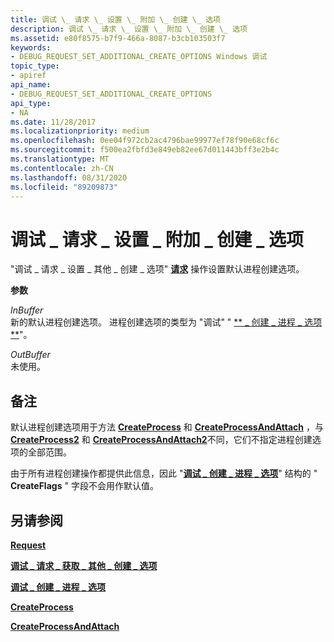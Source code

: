```yaml
---
title: 调试 \_ 请求 \_ 设置 \_ 附加 \_ 创建 \_ 选项
description: 调试 \_ 请求 \_ 设置 \_ 附加 \_ 创建 \_ 选项
ms.assetid: e80f8575-b7f9-466a-8087-b3cb103503f7
keywords:
- DEBUG_REQUEST_SET_ADDITIONAL_CREATE_OPTIONS Windows 调试
topic_type:
- apiref
api_name:
- DEBUG_REQUEST_SET_ADDITIONAL_CREATE_OPTIONS
api_type:
- NA
ms.date: 11/28/2017
ms.localizationpriority: medium
ms.openlocfilehash: 0ee04f972cb2ac4796bae99977ef78f90e68cf6c
ms.sourcegitcommit: f500ea2fbfd3e849eb82ee67d011443bff3e2b4c
ms.translationtype: MT
ms.contentlocale: zh-CN
ms.lasthandoff: 08/31/2020
ms.locfileid: "89209873"
---
```

# <a name="debug_request_set_additional_create_options"></a>调试 \_ 请求 \_ 设置 \_ 附加 \_ 创建 \_ 选项


"调试 \_ 请求 \_ 设置 \_ 其他 \_ 创建 \_ 选项" [**请求**](request.md) 操作设置默认进程创建选项。

**参数**

<span id="InBuffer"></span><span id="inbuffer"></span><span id="INBUFFER"></span>*InBuffer*  
新的默认进程创建选项。 进程创建选项的类型为 "调试" " [** \_ 创建 \_ 进程 \_ 选项**](/windows-hardware/drivers/ddi/dbgeng/ns-dbgeng-_debug_create_process_options)"。

<span id="OutBuffer"></span><span id="outbuffer"></span><span id="OUTBUFFER"></span>*OutBuffer*  
未使用。

<a name="remarks"></a>备注
-------

默认进程创建选项用于方法 [**CreateProcess**](/windows-hardware/drivers/ddi/dbgeng/nf-dbgeng-idebugclient5-createprocess) 和 [**CreateProcessAndAttach**](/windows-hardware/drivers/ddi/dbgeng/nf-dbgeng-idebugclient5-createprocessandattach) ，与 [**CreateProcess2**](/windows-hardware/drivers/ddi/dbgeng/nf-dbgeng-idebugclient5-createprocess2) 和 [**CreateProcessAndAttach2**](/windows-hardware/drivers/ddi/dbgeng/nf-dbgeng-idebugclient5-createprocessandattach2)不同，它们不指定进程创建选项的全部范围。

由于所有进程创建操作都提供此信息，因此 "[**调试 \_ 创建 \_ 进程 \_ 选项**](/windows-hardware/drivers/ddi/dbgeng/ns-dbgeng-_debug_create_process_options)" 结构的 " **CreateFlags** " 字段不会用作默认值。

## <a name="span-idsee_alsospansee-also"></a><span id="see_also"></span>另请参阅


[**Request**](request.md)

[**调试 \_ 请求 \_ 获取 \_ 其他 \_ 创建 \_ 选项**](debug-request-get-additional-create-options.md)

[**调试 \_ 创建 \_ 进程 \_ 选项**](/windows-hardware/drivers/ddi/dbgeng/ns-dbgeng-_debug_create_process_options)

[**CreateProcess**](/windows-hardware/drivers/ddi/dbgeng/nf-dbgeng-idebugclient5-createprocess)

[**CreateProcessAndAttach**](/windows-hardware/drivers/ddi/dbgeng/nf-dbgeng-idebugclient5-createprocessandattach)

 

